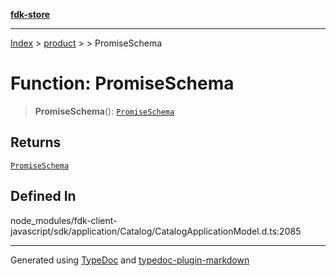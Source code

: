 [**fdk-store**](../../../README.md)
***

[Index](../../../API.md) > [product](../../README.md) > [<internal>](../README.md) > PromiseSchema

# Function: PromiseSchema

> **PromiseSchema**(): [`PromiseSchema`](../type-aliases/type-alias.PromiseSchema.md)

## Returns

[`PromiseSchema`](../type-aliases/type-alias.PromiseSchema.md)

## Defined In

node\_modules/fdk-client-javascript/sdk/application/Catalog/CatalogApplicationModel.d.ts:2085

***
Generated using [TypeDoc](https://typedoc.org/) and [typedoc-plugin-markdown](https://www.npmjs.com/package/typedoc-plugin-markdown)

